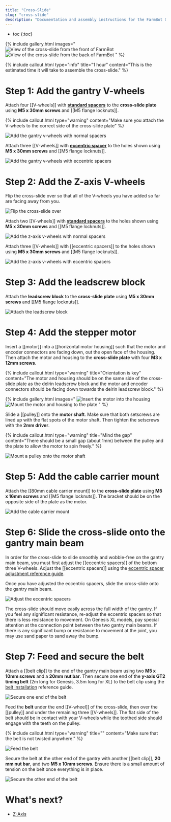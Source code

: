 ```yaml
---
title: "Cross-Slide"
slug: "cross-slide"
description: "Documentation and assembly instructions for the FarmBot Genesis cross-slide"
---
```


* toc
{:toc}

{% include gallery.html images="
![View of the cross-slide from the front of FarmBot](_images/cross-slide_1.png)
![View of the cross-slide from the back of FarmBot](_images/cross-slide_2.jpg)
" %}

{%
include callout.html
type="info"
title="1 hour"
content="This is the estimated time it will take to assemble the cross-slide."
%}

# Step 1: Add the gantry V-wheels

Attach four [[V-wheels]] with **[standard spacers](../bom/fasteners-and-hardware/spacer.md)** to the **cross-slide plate** using **M5 x 30mm screws** and [[M5 flange locknuts]].

{%
include callout.html
type="warning"
content="Make sure you attach the V-wheels to the correct side of the cross-slide plate"
%}

![Add the gantry v-wheels with normal spacers](_images/gantry_v-wheels_with_normal_spacers.jpg)

Attach three [[V-wheels]] with **[eccentric spacer](../bom/fasteners-and-hardware/eccentric-spacer.md)** to the holes shown using **M5 x 30mm screws** and [[M5 flange locknuts]].

![Add the gantry v-wheels with eccentric spacers](_images/cross_slide_with_gantry_v_wheels.jpg)

# Step 2: Add the Z-axis V-wheels

Flip the cross-slide over so that all of the V-wheels you have added so far are facing away from you.

![Flip the cross-slide over](_images/flip_the_cross-slide_over.jpg)

Attach two [[V-wheels]] with **[standard spacers](../bom/fasteners-and-hardware/spacer.md)** to the holes shown using **M5 x 30mm screws** and [[M5 flange locknuts]].

![Add the z-axis v-wheels with normal spacers](_images/cross_slide_with_z_axis_v_wheels_with_normal_spacers.jpg)

Attach three [[V-wheels]] with [[eccentric spacers]] to the holes shown using **M5 x 30mm screws** and [[M5 flange locknuts]].

![Add the z-axis v-wheels with eccentric spacers](_images/cross_slide_with_z_axis_v_wheels.jpg)

# Step 3: Add the leadscrew block

Attach the **leadscrew block** to the **cross-slide plate** using **M5 x 30mm screws** and [[M5 flange locknuts]].

![Attach the leadscrew block](_images/attach_the_leadscrew_block.png)

# Step 4: Add the stepper motor

Insert a [[motor]] into a [[horizontal motor housing]] such that the motor and encoder connectors are facing down, out the open face of the housing. Then attach the motor and housing to the **cross-slide plate** with four **M3 x 12mm screws**.

{%
include callout.html
type="warning"
title="Orientation is key"
content="The motor and housing should be on the same side of the cross-slide plate as the delrin leadscrew block and the motor and encoder connectors should be facing down towards the delrin leadscrew block."
%}

{% include gallery.html images="
![Insert the motor into the housing](_images/motor_in_housing.png)
![Mount the motor and housing to the plate](_images/cross_slide_with_motor.jpg)
" %}

Slide a [[pulley]] onto the **motor shaft**. Make sure that both setscrews are lined up with the flat spots of the motor shaft. Then tighten the setscrews with the **2mm driver**.

{%
include callout.html
type="warning"
title="Mind the gap"
content="There should be a small gap (about 1mm) between the pulley and the plate to allow the motor to spin freely."
%}

![Mount a pulley onto the motor shaft](_images/cross_slide_with_pulley.jpg)

# Step 5: Add the cable carrier mount

Attach the [[80mm cable carrier mount]] to the **cross-slide plate** using **M5 x 16mm screws** and [[M5 flange locknuts]]. The bracket should be on the opposite side of the plate as the motor.

![Add the cable carrier mount](_images/cross_slide_with_cc_mount.jpg)

# Step 6: Slide the cross-slide onto the gantry main beam

In order for the cross-slide to slide smoothly and wobble-free on the gantry main beam, you must first adjust the [[eccentric spacers]] of the bottom three V-wheels. Adjust the [[eccentric spacers]] using the [eccentric spacer adjustment reference guide](../extras/reference/eccentric-spacer-adjustment.md).

Once you have adjusted the eccentric spacers, slide the cross-slide onto the gantry main beam.

![Adjust the eccentric spacers](_images/cross_slide_on_gantry.png)

The cross-slide should move easily across the full width of the gantry. If you feel any significant resistance, re-adjust the eccentric spacers so that there is less resistance to movement. On Genesis <span class="fb-xl-sticker">XL</span> models, pay special attention at the connection point between the two gantry main beams. If there is any significant bump or resistance to movement at the joint, you may use sand paper to sand away the bump.

# Step 7: Feed and secure the belt

Attach a [[belt clip]] to the end of the gantry main beam using two **M5 x 10mm screws** and a **20mm nut bar**. Then secure one end of the **y-axis GT2 timing belt** (2m long for Genesis, 3.5m long for XL) to the belt clip using the [belt installation](../extras/reference/belt-installation.md) reference guide.

![Secure one end of the belt](_images/y_axis_belt_beginning.png)

Feed the **belt** under the end [[V-wheel]] of the cross-slide, then over the [[pulley]] and under the remaining three [[V-wheels]]. The flat side of the belt should be in contact with your V-wheels while the toothed side should engage with the teeth on the pulley.

{%
include callout.html
type="warning"
title=""
content="Make sure that the belt is not twisted anywhere."
%}

![Feed the belt](_images/y_axis_belt_around_pulley.png)

Secure the belt at the other end of the gantry with another [[belt clip]], **20 mm nut bar**, and two **M5 x 10mm screws**. Ensure there is a small amount of tension on the belt once everything is in place.

![Secure the other end of the belt](_images/y_axis_belt_end.png)

# What's next?

 * [Z-Axis](z-axis.md)
